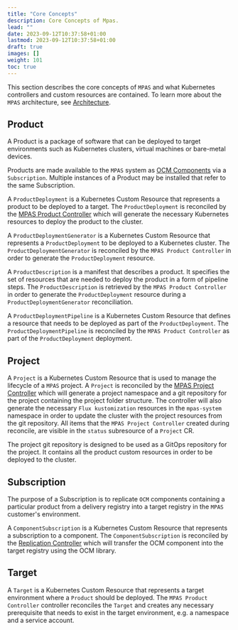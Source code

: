 ```yaml
---
title: "Core Concepts"
description: Core Concepts of Mpas.
lead: ""
date: 2023-09-12T10:37:58+01:00
lastmod: 2023-09-12T10:37:58+01:00
draft: true
images: []
weight: 101
toc: true
---
```


This section describes the core concepts of `MPAS` and what Kubernetes controllers and custom resources are contained.
To learn more about the `MPAS` architecture,
see [Architecture](https://github.com/open-component-model/MPAS/tree/main/docs/concepts).

## Product

A Product is a package of software that can be deployed to target environments such as Kubernetes clusters,
virtual machines or bare-metal devices.

Products are made available to the `MPAS` system as [OCM Components](https://github.com/open-component-model/ocm-spec/blob/main/doc/introduction/component_versions.md#component-versions) via a `Subscription`.
Multiple instances of a Product may be installed that refer to the same Subscription.

A `ProductDeployment` is a Kubernetes Custom Resource that represents a product to 
be deployed to a target. The `ProductDeployment` is reconciled by the [MPAS Product Controller](https://github.com/open-component-model/mpas-product-controller) which will generate the necessary Kubernetes resources to deploy the product to the cluster.

A `ProductDeploymentGenerator` is a Kubernetes Custom Resource that represents a
`ProductDeployment` to be deployed to a Kubernetes cluster. The `ProductDeploymentGenerator`
is reconciled by the `MPAS Product Controller` in order to generate the `ProductDeployment` resource.

A `ProductDescription` is a manifest that describes a product. It specifies the set 
of resources that are needed to deploy the product in a form of pipeline steps.
The `ProductDescription` is retrieved by the `MPAS Product Controller` in order to
generate the `ProductDeployment` resource during a `ProductDeploymentGenerator` reconciliation.

A `ProductDeploymentPipeline` is a Kubernetes Custom Resource that defines a resource
that needs to be deployed as part of the `ProductDeployment`. The `ProductDeploymentPipeline` is
reconciled by the `MPAS Product Controller` as part of the `ProductDeployment` deployment.


## Project

A `Project` is a Kubernetes Custom Resource that is used to manage the lifecycle of
a `MPAS` project. A `Project` is reconciled by the 
[MPAS Project Controller](https://github.com/open-component-model/mpas-project-controller) which
will generate a project namespace and a git repository for the project containing
the project folder structure. The controller will also generate the necessary
`Flux kustomization` resources in the `mpas-system` namespace in order to update
the cluster with the project resources from the git repository. All items that the 
`MPAS Project Controller` created during reconcile, are visible in the `status` subresource
of a `Project` CR.

The project git repository is designed to be used as a GitOps repository for the
project. It contains all the product custom resources in order
to be deployed to the cluster.

## Subscription

The purpose of a Subscription is to replicate `OCM` components containing a particular
product from a delivery registry into a target registry in the `MPAS` customer's environment.

A `ComponentSubscription` is a Kubernetes Custom Resource that represents a subscription
to a component. The `ComponentSubscription` is reconciled by the 
[Replication Controller](https://github.com/open-component-model/replication-controller)
which will transfer the OCM component into the target registry using the OCM library.

## Target

A `Target` is a Kubernetes Custom Resource that represents a target environment where
a `Product` should be deployed. The `MPAS Product Controller` controller reconciles the `Target` 
and creates any necessary prerequisite that needs to exist in the target environment, e.g.
a namespace and a service account.
